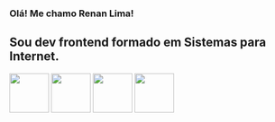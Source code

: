 ### Olá! Me chamo Renan Lima!
## Sou dev frontend formado em Sistemas para Internet.

<div>

<img width="70px" src="https://cdn.jsdelivr.net/gh/devicons/devicon@latest/icons/html5/html5-original-wordmark.svg" />
<img width="70px" src="https://cdn.jsdelivr.net/gh/devicons/devicon@latest/icons/css3/css3-original-wordmark.svg" />
<img width="70px" src="https://cdn.jsdelivr.net/gh/devicons/devicon@latest/icons/javascript/javascript-original.svg" />
<img width="70px" src="https://cdn.jsdelivr.net/gh/devicons/devicon@latest/icons/react/react-original-wordmark.svg" />
  
</div>


<!--
**renandonun/renandonun** is a ✨ _special_ ✨ repository because its `README.md` (this file) appears on your GitHub profile.

Here are some ideas to get you started:

- 🔭 I’m currently working on ...
- 🌱 I’m currently learning ...
- 👯 I’m looking to collaborate on ...
- 🤔 I’m looking for help with ...
- 💬 Ask me about ...
- 📫 How to reach me: ...
- 😄 Pronouns: ...
- ⚡ Fun fact: ...
-->
